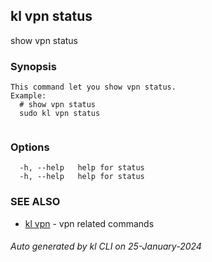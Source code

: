 ## kl vpn status

show vpn status

### Synopsis

```
This command let you show vpn status.
Example:
  # show vpn status
  sudo kl vpn status
	
```

### Options

```
  -h, --help   help for status
  -h, --help   help for status
```

### SEE ALSO

* [kl vpn](kl_vpn.md)  - vpn related commands

###### Auto generated by kl CLI on 25-January-2024
